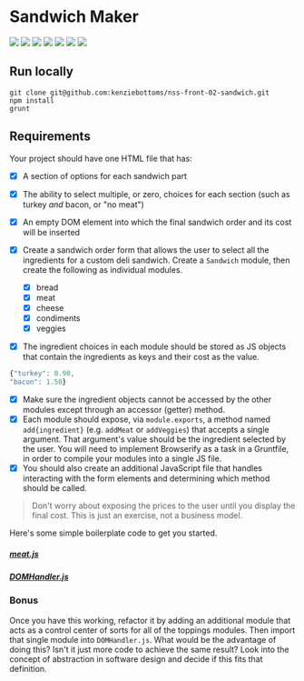 # Sandwich Maker

![](https://img.shields.io/badge/data-static-lightgrey.svg)
![](https://img.shields.io/badge/template-none-lightgrey.svg)
![](https://img.shields.io/badge/js-jquery-blue.svg)
![](https://img.shields.io/badge/modularity-browserify-yellow.svg)
![](https://img.shields.io/badge/css_preprocessor-scss-ff69b4.svg)
![](https://img.shields.io/badge/css_framework-bootstrap-5F2C7C.svg)
![](https://img.shields.io/badge/mvp-working-brightgreen.svg)

## Run locally

```
git clone git@github.com:kenziebottoms/nss-front-02-sandwich.git
npm install
grunt
```

## Requirements

Your project should have one HTML file that has:

- [x] A section of options for each sandwich part
- [x] The ability to select multiple, or zero, choices for each section (such as turkey _and_ bacon, or "no meat")
- [x] An empty DOM element into which the final sandwich order and its cost will be inserted

- [x] Create a sandwich order form that allows the user to select all the ingredients for a custom deli sandwich. Create a `Sandwich` module, then create the following as individual modules.

    * [x] bread
    * [x] meat
    * [x] cheese
    * [x] condiments
    * [x] veggies

- [x] The ingredient choices in each module should be stored as JS objects that contain the ingredients as keys and their cost as the value.

```Javascript
{"turkey": 0.90,
"bacon": 1.50}
```

- [x] Make sure the ingredient objects cannot be accessed by the other modules except through an accessor (getter) method.
- [x] Each module should expose, via `module.exports`, a method named `add{ingredient}` (e.g. `addMeat` or `addVeggies`) that accepts a single argument. That argument's value should be the ingredient selected by the user. You will need to implement Browserify as a task in a Gruntfile, in order to compile your modules into a single JS file.
- [x] You should also create an additional JavaScript file that handles interacting with the form elements and determining which method should be called.

> Don't worry about exposing the prices to the user until you display the final cost. This is just an exercise, not a business model.

Here's some simple boilerplate code to get you started.

##### [meat.js](assets/js/sample/meat.js)

##### [DOMHandler.js](assets/js/sample/DOMHandler.js)

### Bonus

Once you have this working, refactor it by adding an additional module that acts as a control center of sorts for all of the toppings modules. Then import that single module into `DOMHandler.js`. What would be the advantage of doing this? Isn't it just more code to achieve the same result? Look into the concept of abstraction in software design and decide if this fits that definition.